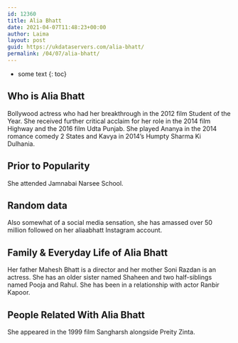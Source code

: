 ```yaml
---
id: 12360
title: Alia Bhatt
date: 2021-04-07T11:48:23+00:00
author: Laima
layout: post
guid: https://ukdataservers.com/alia-bhatt/
permalink: /04/07/alia-bhatt/
---
```


* some text
{: toc}


## Who is Alia Bhatt
                  
                  
                  
Bollywood actress who had her breakthrough in the 2012 film Student of the Year. She received further critical acclaim for her role in the 2014 film Highway and the 2016 film Udta Punjab. She played Ananya in the 2014 romance comedy 2 States and Kavya in 2014&#8217;s Humpty Sharma Ki Dulhania. 
                  
              
            
              
            
                
                
                
## Prior to Popularity
                  
                  
                  
She attended Jamnabai Narsee School. 
                  
              
            
              
            
                
                
                
## Random data
                  
                  
                  
Also somewhat of a social media sensation, she has amassed over 50 million followed on her aliaabhatt Instagram account. 
                  
              
            
              
            
                
                
                
## Family & Everyday Life of Alia Bhatt
                  
                  
                  
Her father Mahesh Bhatt is a director and her mother Soni Razdan is an actress. She has an older sister named Shaheen and two half-siblings named Pooja and Rahul. She has been in a relationship with actor Ranbir Kapoor.
                  
              
            
              
            
                
                
                
## People Related With Alia Bhatt
                  
                  
                  
She appeared in the 1999 film Sangharsh alongside Preity Zinta. 
                  
              
            
              
            
                
              
            
              
              
            
            
              
            
          
          
          